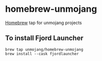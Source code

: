 # homebrew-unmojang

[Homebrew](https://brew.sh) tap for unmojang projects

## To install Fjord Launcher

```
brew tap unmojang/homebrew-unmojang
brew install --cask fjordlauncher
```
